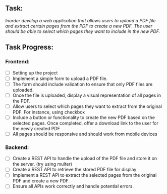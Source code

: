 ## Task:

*Inorder develop a web application that allows users to upload a PDF file and extract certain pages from the PDF to create a new PDF. The user should be able to select which pages they want to include in the new PDF.*

## Task Progress:

### Frontend:

- [ ] Setting up the project
- [ ] Implement a simple form to upload a PDF file. 
- [ ] The form should include validation to ensure that only PDF files are uploaded.
- [ ] Once the file is uploaded, display a visual representation of all pages in the PDF.
- [ ] Allow users to select which pages they want to extract from the original PDF. For instance, using checkbox
- [ ] Include a button or functionality to create the new PDF based on the selected pages. Once completed, offer a download link to the user for the newly created PDF
- [ ] All pages should be responsive and should work from mobile devices

### Backend:

- [ ] Create a REST API to handle the upload of the PDF file and store it on the server. (try using multer)
- [ ] Create a REST API to retrieve the stored PDF file for display
- [ ] Implement a REST API to extract the selected pages from the original PDF and create a new PDF.
- [ ] Ensure all APIs work correctly and handle potential errors.